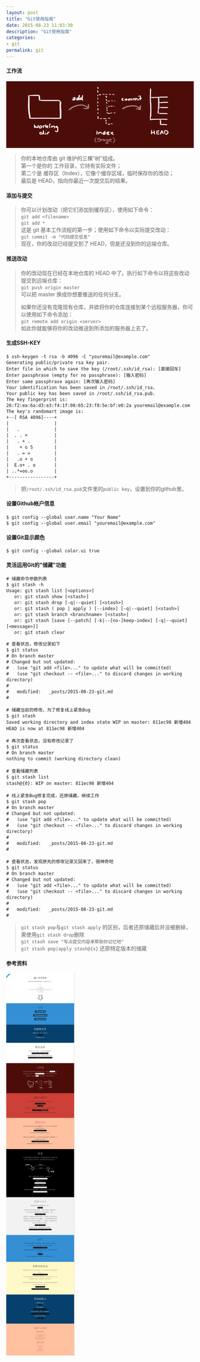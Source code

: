 ```yaml
---
layout: post
title: "Git使用指南"
date: 2015-08-23 11:03:30
description: "Git使用指南"
categories:
- git
permalink: git
---
```

#### 工作流

![](/assets/img/trees.png)

> 你的本地仓库由 git 维护的三棵“树”组成。  
> 第一个是你的 工作目录，它持有实际文件；  
> 第二个是 缓存区（Index），它像个缓存区域，临时保存你的改动；  
> 最后是 HEAD，指向你最近一次提交后的结果。  

#### 添加与提交

> 你可以计划改动（把它们添加到缓存区），使用如下命令：  
> `git add <filename>`  
> `git add *`  
> 这是 git 基本工作流程的第一步；使用如下命令以实际提交改动：  
> `git commit -m "代码提交信息"`  
> 现在，你的改动已经提交到了 HEAD，但是还没到你的远端仓库。

#### 推送改动

> 你的改动现在已经在本地仓库的 HEAD 中了。执行如下命令以将这些改动提交到远端仓库：  
> `git push origin master`  
> 可以把 master 换成你想要推送的任何分支。   
>  
> 如果你还没有克隆现有仓库，并欲将你的仓库连接到某个远程服务器，你可以使用如下命令添加：  
> `git remote add origin <server>`  
> 如此你就能够将你的改动推送到所添加的服务器上去了。

#### 生成SSH-KEY
```vim
$ ssh-keygen -t rsa -b 4096 -C "youremail@example.com"
Generating public/private rsa key pair.
Enter file in which to save the key (/root/.ssh/id_rsa): [直接回车]
Enter passphrase (empty for no passphrase): [输入密码]
Enter same passphrase again: [再次输入密码]
Your identification has been saved in /root/.ssh/id_rsa.
Your public key has been saved in /root/.ssh/id_rsa.pub.
The key fingerprint is:
26:f2:ea:6a:d3:e3:f4:1f:08:65:23:f8:5e:bf:e0:2a youremail@example.com
The key's randomart image is:
+--[ RSA 4096]----+
|                 |
|   .             |
|  . . +          |
|   . + .         |
|    + o S        |
|   . = =         |
|   .o + o        |
|  E.o+ . o       |
| ..*=oo.o        |
+-----------------+

```

> 把`/root/.ssh/id_rsa.pub`文件里的`public key`，设置到你的github里。

#### 设置Github帐户信息

```vim
$ git config --global user.name "Your Name"
$ git config --global user.email "youremail@example.com"
```

#### 设置Git显示颜色

```vim
$ git config --global color.ui true
```

#### 灵活运用Git的"储藏"功能
```vim
# 储藏命令参数列表
$ git stash -h
Usage: git stash list [<options>]
   or: git stash show [<stash>]
   or: git stash drop [-q|--quiet] [<stash>]
   or: git stash ( pop | apply ) [--index] [-q|--quiet] [<stash>]
   or: git stash branch <branchname> [<stash>]
   or: git stash [save [--patch] [-k|--[no-]keep-index] [-q|--quiet] [<message>]]
   or: git stash clear
```

```vim
# 查看状态，修改记录如下
$ git status
# On branch master
# Changed but not updated:
#   (use "git add <file>..." to update what will be committed)
#   (use "git checkout -- <file>..." to discard changes in working directory)
#
#	modified:   _posts/2015-08-23-git.md
#

# 储藏当前的修改，为了修复线上紧急Bug
$ git stash
Saved working directory and index state WIP on master: 811ec98 新增404
HEAD is now at 811ec98 新增404

# 再次查看状态，没有修改记录了
$ git status
# On branch master
nothing to commit (working directory clean)

# 查看储藏列表
$ git stash list
stash@{0}: WIP on master: 811ec98 新增404

# 线上紧急Bug修复完成，还原储藏，继续工作 
$ git stash pop
# On branch master
# Changed but not updated:
#   (use "git add <file>..." to update what will be committed)
#   (use "git checkout -- <file>..." to discard changes in working directory)
#
#	modified:   _posts/2015-08-23-git.md
#

# 查看状态，发现原先的修改记录又回来了，很神奇吧 
$ git status
# On branch master
# Changed but not updated:
#   (use "git add <file>..." to update what will be committed)
#   (use "git checkout -- <file>..." to discard changes in working directory)
#
#	modified:   _posts/2015-08-23-git.md
#
```

> `git stash pop`与`git stash apply` 的区别，后者还原储藏后并没被删掉，需使用`git stash drop`删除    
> `git stash save "写点提交内容来帮助你记忆吧"`  
> `git stash pop|apply stash@{x}` 还原特定版本的储藏

#### 参考资料

![](/assets/img/git-guide.png)
